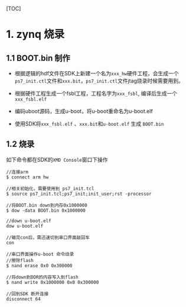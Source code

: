 [TOC]

# 1. zynq 烧录

## 1.1 BOOT.bin 制作

* 根据逻辑的hdf文件在SDK上新建一个名为`xxx_hw`硬件工程，会生成一个`ps7_init.ctl`文件和`xxx.bit`，`ps7_init.ctl`文件jtag烧录时候需要用到。
* 根据硬件工程生成一个fsbl工程，工程名字为`xxx_fsbl`, 编译后生成一个`xxx_fsbl.elf`
* 编码uboot源码，生成u-boot，将u-boot重命名为u-boot.elf

* 使用SDK将`xxx_fsbl.elf` 、`xxx.bit`和`u-boot.elf` 生成 `BOOT.bin`

## 1.2 烧录

如下命令都在SDK的`XMD Console`窗口下操作

```
//连接arm
$ connect arm hw

//相关初始化，需要使用到 ps7_init.tcl
$ source ps7_init.tcl;ps7_init;init_user;rst -processor

//将BOOT.bin down到内存0x1000000
$ dow -data BOOT.bin 0x1000000

//down u-boot.elf
dow u-boot.elf

//输完con后，需迅速切到串口界面敲回车
con

//串口界面操作u-boot 命令烧录
//擦除flash
$ nand erase 0x0 0x300000

//将down到DDR的内容写入到flash
$ nand write 0x1000000 0x0 0x300000

//回到SDK 断开连接
disconnect 64

```